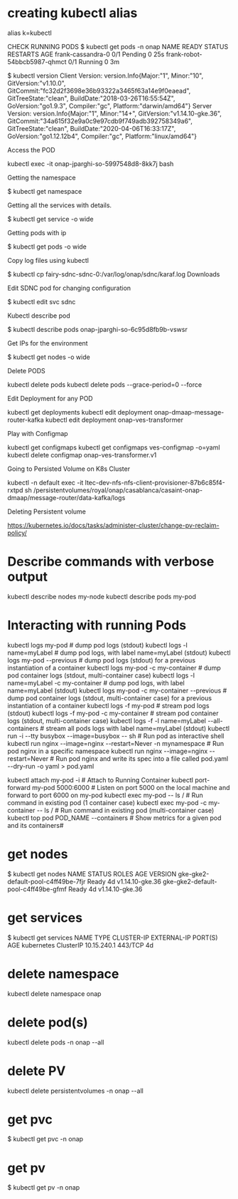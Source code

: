 # creating kubectl alias
alias k=kubectl

CHECK RUNNING PODS
$ kubectl get pods -n onap
NAME                           READY     STATUS    RESTARTS   AGE
frank-cassandra-0              0/1       Pending   0          25s
frank-robot-54bbcb5987-qhmct   0/1       Running   0          3m



$ kubectl version
Client Version: version.Info{Major:"1", Minor:"10", GitVersion:"v1.10.0", GitCommit:"fc32d2f3698e36b93322a3465f63a14e9f0eaead", GitTreeState:"clean", BuildDate:"2018-03-26T16:55:54Z", GoVersion:"go1.9.3", Compiler:"gc", Platform:"darwin/amd64"}
Server Version: version.Info{Major:"1", Minor:"14+", GitVersion:"v1.14.10-gke.36", GitCommit:"34a615f32e9a0c9e97cdb9f749adb392758349a6", GitTreeState:"clean", BuildDate:"2020-04-06T16:33:17Z", GoVersion:"go1.12.12b4", Compiler:"gc", Platform:"linux/amd64"}

Access the POD 

kubectl exec -it onap-jparghi-so-5997548d8-8kk7j bash

Getting the namespace 

$ kubectl get namespace

Getting all the services with details. 

$ kubectl get service -o wide

Getting pods with ip 

$ kubectl get pods -o wide

Copy log files using kubectl 

$ kubectl cp fairy-sdnc-sdnc-0:/var/log/onap/sdnc/karaf.log Downloads

Edit SDNC pod for changing configuration 

$ kubectl edit svc sdnc

Kubectl describe pod

$ kubectl describe pods onap-jparghi-so-6c95d8fb9b-vswsr

Get IPs for the environment

$ kubectl get nodes -o wide

Delete PODS

kubectl delete pods <pod> 
kubectl delete pods <pod> --grace-period=0 --force

Edit Deployment for any POD

kubectl get deployments
kubectl edit deployment onap-dmaap-message-router-kafka
kubectl edit deployment onap-ves-transformer

Play with Configmap 

kubectl get configmaps
kubectl get configmaps ves-configmap -o=yaml
kubectl delete configmap onap-ves-transformer.v1

Going to Persisted Volume on K8s Cluster

kubectl -n default exec -it ltec-dev-nfs-nfs-client-provisioner-87b6c85f4-rxtpd sh
/persistentvolumes/royal/onap/casablanca/casaint-onap-dmaap/message-router/data-kafka/logs

Deleting Persistent volume 

https://kubernetes.io/docs/tasks/administer-cluster/change-pv-reclaim-policy/


# Describe commands with verbose output
kubectl describe nodes my-node
kubectl describe pods my-pod

# Interacting with running Pods

kubectl logs my-pod                                 # dump pod logs (stdout)
kubectl logs -l name=myLabel                        # dump pod logs, with label name=myLabel (stdout)
kubectl logs my-pod --previous                      # dump pod logs (stdout) for a previous instantiation of a container
kubectl logs my-pod -c my-container                 # dump pod container logs (stdout, multi-container case)
kubectl logs -l name=myLabel -c my-container        # dump pod logs, with label name=myLabel (stdout)
kubectl logs my-pod -c my-container --previous      # dump pod container logs (stdout, multi-container case) for a previous instantiation of a container
kubectl logs -f my-pod                              # stream pod logs (stdout)
kubectl logs -f my-pod -c my-container              # stream pod container logs (stdout, multi-container case)
kubectl logs -f -l name=myLabel --all-containers    # stream all pods logs with label name=myLabel (stdout)
kubectl run -i --tty busybox --image=busybox -- sh  # Run pod as interactive shell
kubectl run nginx --image=nginx --restart=Never -n 
mynamespace                                         # Run pod nginx in a specific namespace
kubectl run nginx --image=nginx --restart=Never     # Run pod nginx and write its spec into a file called pod.yaml
--dry-run -o yaml > pod.yaml

kubectl attach my-pod -i                            # Attach to Running Container
kubectl port-forward my-pod 5000:6000               # Listen on port 5000 on the local machine and forward to port 6000 on my-pod
kubectl exec my-pod -- ls /                         # Run command in existing pod (1 container case)
kubectl exec my-pod -c my-container -- ls /         # Run command in existing pod (multi-container case)
kubectl top pod POD_NAME --containers               # Show metrics for a given pod and its containers#

# get nodes
$ kubectl get nodes
NAME                                  STATUS    ROLES     AGE       VERSION
gke-gke2-default-pool-c4ff49be-7fjr   Ready     <none>    4d        v1.14.10-gke.36
gke-gke2-default-pool-c4ff49be-gfmf   Ready     <none>    4d        v1.14.10-gke.36

# get services
$ kubectl get services
NAME         TYPE        CLUSTER-IP    EXTERNAL-IP   PORT(S)   AGE
kubernetes   ClusterIP   10.15.240.1   <none>        443/TCP   4d

# delete namespace 
kubectl delete namespace onap

# delete pod(s)
kubectl delete pods -n onap --all

# delete PV
kubectl delete persistentvolumes -n onap --all

# get pvc 
$ kubectl get pvc -n onap

# get pv
$ kubectl get pv -n onap
